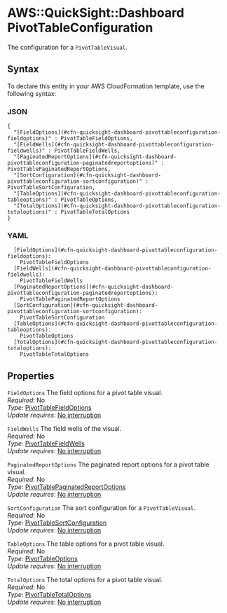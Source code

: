 # AWS::QuickSight::Dashboard PivotTableConfiguration<a name="aws-properties-quicksight-dashboard-pivottableconfiguration"></a>

The configuration for a `PivotTableVisual`\.

## Syntax<a name="aws-properties-quicksight-dashboard-pivottableconfiguration-syntax"></a>

To declare this entity in your AWS CloudFormation template, use the following syntax:

### JSON<a name="aws-properties-quicksight-dashboard-pivottableconfiguration-syntax.json"></a>

```
{
  "[FieldOptions](#cfn-quicksight-dashboard-pivottableconfiguration-fieldoptions)" : PivotTableFieldOptions,
  "[FieldWells](#cfn-quicksight-dashboard-pivottableconfiguration-fieldwells)" : PivotTableFieldWells,
  "[PaginatedReportOptions](#cfn-quicksight-dashboard-pivottableconfiguration-paginatedreportoptions)" : PivotTablePaginatedReportOptions,
  "[SortConfiguration](#cfn-quicksight-dashboard-pivottableconfiguration-sortconfiguration)" : PivotTableSortConfiguration,
  "[TableOptions](#cfn-quicksight-dashboard-pivottableconfiguration-tableoptions)" : PivotTableOptions,
  "[TotalOptions](#cfn-quicksight-dashboard-pivottableconfiguration-totaloptions)" : PivotTableTotalOptions
}
```

### YAML<a name="aws-properties-quicksight-dashboard-pivottableconfiguration-syntax.yaml"></a>

```
  [FieldOptions](#cfn-quicksight-dashboard-pivottableconfiguration-fieldoptions):
    PivotTableFieldOptions
  [FieldWells](#cfn-quicksight-dashboard-pivottableconfiguration-fieldwells):
    PivotTableFieldWells
  [PaginatedReportOptions](#cfn-quicksight-dashboard-pivottableconfiguration-paginatedreportoptions):
    PivotTablePaginatedReportOptions
  [SortConfiguration](#cfn-quicksight-dashboard-pivottableconfiguration-sortconfiguration):
    PivotTableSortConfiguration
  [TableOptions](#cfn-quicksight-dashboard-pivottableconfiguration-tableoptions):
    PivotTableOptions
  [TotalOptions](#cfn-quicksight-dashboard-pivottableconfiguration-totaloptions):
    PivotTableTotalOptions
```

## Properties<a name="aws-properties-quicksight-dashboard-pivottableconfiguration-properties"></a>

`FieldOptions` <a name="cfn-quicksight-dashboard-pivottableconfiguration-fieldoptions"></a>
The field options for a pivot table visual\.  
_Required_: No  
_Type_: [PivotTableFieldOptions](aws-properties-quicksight-dashboard-pivottablefieldoptions.md)  
_Update requires_: [No interruption](https://docs.aws.amazon.com/AWSCloudFormation/latest/UserGuide/using-cfn-updating-stacks-update-behaviors.html#update-no-interrupt)

`FieldWells` <a name="cfn-quicksight-dashboard-pivottableconfiguration-fieldwells"></a>
The field wells of the visual\.  
_Required_: No  
_Type_: [PivotTableFieldWells](aws-properties-quicksight-dashboard-pivottablefieldwells.md)  
_Update requires_: [No interruption](https://docs.aws.amazon.com/AWSCloudFormation/latest/UserGuide/using-cfn-updating-stacks-update-behaviors.html#update-no-interrupt)

`PaginatedReportOptions` <a name="cfn-quicksight-dashboard-pivottableconfiguration-paginatedreportoptions"></a>
The paginated report options for a pivot table visual\.  
_Required_: No  
_Type_: [PivotTablePaginatedReportOptions](aws-properties-quicksight-dashboard-pivottablepaginatedreportoptions.md)  
_Update requires_: [No interruption](https://docs.aws.amazon.com/AWSCloudFormation/latest/UserGuide/using-cfn-updating-stacks-update-behaviors.html#update-no-interrupt)

`SortConfiguration` <a name="cfn-quicksight-dashboard-pivottableconfiguration-sortconfiguration"></a>
The sort configuration for a `PivotTableVisual`\.  
_Required_: No  
_Type_: [PivotTableSortConfiguration](aws-properties-quicksight-dashboard-pivottablesortconfiguration.md)  
_Update requires_: [No interruption](https://docs.aws.amazon.com/AWSCloudFormation/latest/UserGuide/using-cfn-updating-stacks-update-behaviors.html#update-no-interrupt)

`TableOptions` <a name="cfn-quicksight-dashboard-pivottableconfiguration-tableoptions"></a>
The table options for a pivot table visual\.  
_Required_: No  
_Type_: [PivotTableOptions](aws-properties-quicksight-dashboard-pivottableoptions.md)  
_Update requires_: [No interruption](https://docs.aws.amazon.com/AWSCloudFormation/latest/UserGuide/using-cfn-updating-stacks-update-behaviors.html#update-no-interrupt)

`TotalOptions` <a name="cfn-quicksight-dashboard-pivottableconfiguration-totaloptions"></a>
The total options for a pivot table visual\.  
_Required_: No  
_Type_: [PivotTableTotalOptions](aws-properties-quicksight-dashboard-pivottabletotaloptions.md)  
_Update requires_: [No interruption](https://docs.aws.amazon.com/AWSCloudFormation/latest/UserGuide/using-cfn-updating-stacks-update-behaviors.html#update-no-interrupt)
